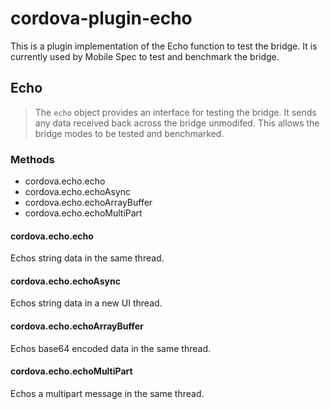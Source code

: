 <!--
#
# Licensed to the Apache Software Foundation (ASF) under one
# or more contributor license agreements.  See the NOTICE file
# distributed with this work for additional information
# regarding copyright ownership.  The ASF licenses this file
# to you under the Apache License, Version 2.0 (the
# "License"); you may not use this file except in compliance
# with the License.  You may obtain a copy of the License at
#
# http://www.apache.org/licenses/LICENSE-2.0
#
# Unless required by applicable law or agreed to in writing,
# software distributed under the License is distributed on an
# "AS IS" BASIS, WITHOUT WARRANTIES OR CONDITIONS OF ANY
#  KIND, either express or implied.  See the License for the
# specific language governing permissions and limitations
# under the License.
#
-->

# cordova-plugin-echo

This is a plugin implementation of the Echo function to test the bridge. It is currently used by Mobile Spec to test and benchmark the bridge.

## Echo

> The `echo` object provides an interface for testing the bridge. It
> sends any data received back across the bridge unmodifed. This 
> allows the bridge modes to be tested and benchmarked.

### Methods

- cordova.echo.echo
- cordova.echo.echoAsync
- cordova.echo.echoArrayBuffer
- cordova.echo.echoMultiPart

#### cordova.echo.echo

Echos string data in the same thread.

#### cordova.echo.echoAsync

Echos string data in a new UI thread.

#### cordova.echo.echoArrayBuffer

Echos base64 encoded data in the same thread.

#### cordova.echo.echoMultiPart

Echos a multipart message in the same thread.